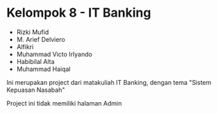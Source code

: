 Kelompok 8 - IT Banking
=======================

*   Rizki Mufid
*   M. Arief Delviero
*   Alfikri
*   Muhammad Victo Irlyando
*   Habibilal Alta
*   Muhammad Haiqal

Ini merupakan project dari matakuliah IT Banking, dengan tema "Sistem Kepuasan Nasabah"

Project ini tidak memiliki halaman Admin
